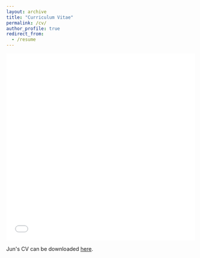 ```yaml
---
layout: archive
title: "Curriculum Vitae"
permalink: /cv/
author_profile: true
redirect_from:
  - /resume
---
```


<iframe src="/files/JunZhuang_CV_full.pdf" width="100%" height="500" frameborder="no" border="0" marginwidth="0" marginheight="0"></iframe>

Jun's CV can be downloaded [here](/files/JunZhuang_CV.pdf).
